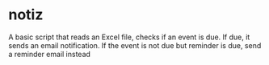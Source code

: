 # notiz
A basic script that reads an Excel file, checks if an event is due. If due, it sends an email notification. If the event is not due but reminder is due, send a reminder email instead
